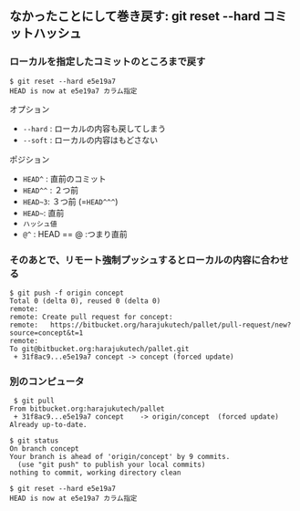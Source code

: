 ## なかったことにして巻き戻す: git reset --hard コミットハッシュ

### ローカルを指定したコミットのところまで戻す

~~~~
$ git reset --hard e5e19a7
HEAD is now at e5e19a7 カラム指定
~~~~

オプション
- `--hard` : ローカルの内容も戻してしまう
- `--soft` : ローカルの内容はもどさない

ポジション
- `HEAD^` : 直前のコミット
- `HEAD^^` : ２つ前
- `HEAD~3`: ３つ前 (=`HEAD^^^`)
- `HEAD~`: 直前
- `ハッシュ値`
- `@^` : HEAD == @ :つまり直前

### そのあとで、リモート強制プッシュするとローカルの内容に合わせる

~~~
$ git push -f origin concept
Total 0 (delta 0), reused 0 (delta 0)
remote:
remote: Create pull request for concept:
remote:   https://bitbucket.org/harajukutech/pallet/pull-request/new?source=concept&t=1
remote:
To git@bitbucket.org:harajukutech/pallet.git
 + 31f8ac9...e5e19a7 concept -> concept (forced update)
~~~

### 別のコンピュータ

~~~
 $ git pull
From bitbucket.org:harajukutech/pallet
 + 31f8ac9...e5e19a7 concept    -> origin/concept  (forced update)
Already up-to-date.

$ git status
On branch concept
Your branch is ahead of 'origin/concept' by 9 commits.
  (use "git push" to publish your local commits)
nothing to commit, working directory clean

$ git reset --hard e5e19a7
HEAD is now at e5e19a7 カラム指定

~~~
